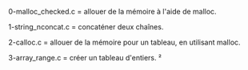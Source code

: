 0-malloc_checked.c = allouer de la mémoire à l'aide de malloc.

1-string_nconcat.c = concaténer deux chaînes.

2-calloc.c = allouer de la mémoire pour un tableau, en utilisant malloc.

3-array_range.c = créer un tableau d'entiers.
²